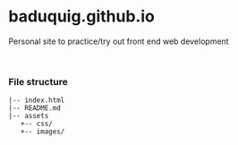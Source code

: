 # baduquig.github.io
Personal site to practice/try out front end web development

<br>

### File structure
```
|-- index.html
|-- README.md
|-- assets
   +-- css/
   +-- images/
```